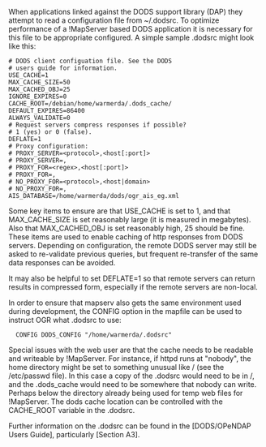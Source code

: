 When applications linked against the DODS support library (DAP) they attempt to read a configuration file from ~/.dodsrc. To optimize performance of a !MapServer based DODS application it is necessary for this file to be appropriate configured. A simple sample .dodsrc might look like this:                                                                                                                                                                                                                                             

```                                                                                                                                                                                                                                                                                                                                                                                                                                                                                                                                            
# DODS client configuation file. See the DODS                                                                                                                                                                                                                                                                                                                                                                                                                                                                                                  
# users guide for information.                                                                                                                                                                                                                                                                                                                                                                                                                                                                                                                 
USE_CACHE=1                                                                                                                                                                                                                                                                                                                                                                                                                                                                                                                                    
MAX_CACHE_SIZE=50                                                                                                                                                                                                                                                                                                                                                                                                                                                                                                                              
MAX_CACHED_OBJ=25                                                                                                                                                                                                                                                                                                                                                                                                                                                                                                                              
IGNORE_EXPIRES=0                                                                                                                                                                                                                                                                                                                                                                                                                                                                                                                               
CACHE_ROOT=/debian/home/warmerda/.dods_cache/                                                                                                                                                                                                                                                                                                                                                                                                                                                                                                  
DEFAULT_EXPIRES=86400                                                                                                                                                                                                                                                                                                                                                                                                                                                                                                                          
ALWAYS_VALIDATE=0                                                                                                                                                                                                                                                                                                                                                                                                                                                                                                                              
# Request servers compress responses if possible?                                                                                                                                                                                                                                                                                                                                                                                                                                                                                              
# 1 (yes) or 0 (false).                                                                                                                                                                                                                                                                                                                                                                                                                                                                                                                        
DEFLATE=1                                                                                                                                                                                                                                                                                                                                                                                                                                                                                                                                      
# Proxy configuration:                                                                                                                                                                                                                                                                                                                                                                                                                                                                                                                         
# PROXY_SERVER=<protocol>,<host[:port]>                                                                                                                                                                                                                                                                                                                                                                                                                                                                                                        
# PROXY_SERVER=,                                                                                                                                                                                                                                                                                                                                                                                                                                                                                                                               
# PROXY_FOR=<regex>,<host[:port]>                                                                                                                                                                                                                                                                                                                                                                                                                                                                                                              
# PROXY_FOR=,                                                                                                                                                                                                                                                                                                                                                                                                                                                                                                                                  
# NO_PROXY_FOR=<protocol>,<host|domain>                                                                                                                                                                                                                                                                                                                                                                                                                                                                                                        
# NO_PROXY_FOR=,                                                                                                                                                                                                                                                                                                                                                                                                                                                                                                                               
AIS_DATABASE=/home/warmerda/dods/ogr_ais_eg.xml                                                                                                                                                                                                                                                                                                                                                                                                                                                                                                
```                                                                                                                                                                                                                                                                                                                                                                                                                                                                                                                                            
Some key items to ensure are that USE_CACHE is set to 1, and that MAX_CACHE_SIZE is set reasonably large (it is measured in megabytes). Also that MAX_CACHED_OBJ is set reasonably high, 25 should be fine. These items are used to enable caching of http responses from DODS servers. Depending on configuration, the remote DODS server may still be asked to re-validate previous queries, but frequent re-transfer of the same data responses can be avoided.                                                                             
                                                                                                                                                                                                                                                                                                                                                                                                                                                                                                                                               
It may also be helpful to set DEFLATE=1 so that remote servers can return results in compressed form, especially if the remote servers are non-local.                                                                                                                                                                                                                                                                                                                                                                                          
                                                                                                                                                                                                                                                                                                                                                                                                                                                                                                                                               
In order to ensure that mapserv also gets the same environment used during development, the CONFIG option in the mapfile can be used to instruct OGR what .dodsrc to use:                                                                                                                                                                                                                                                                                                                                                                      

```                                                                                                                                                                                                                                                                                                                                                                                                                                                                                                                                            
  CONFIG DODS_CONFIG "/home/warmerda/.dodsrc"                                                                                                                                                                                                                                                                                                                                                                                                                                                                                                  
```                                                                                                                                                                                                                                                                                                                                                                                                                                                                                                                                            
Special issues with the web user are that the cache needs to be readable and writeable by !MapServer. For instance, if httpd runs at "nobody", the home directory might be set to something unusual like / (see the /etc/passwd file). In this case a copy of the .dodsrc would need to be in /, and the .dods_cache would need to be somewhere that nobody can write. Perhaps below the directory already being used for temp web files for !MapServer. The dods cache location can be controlled with the CACHE_ROOT variable in the .dodsrc.
                                                                                                                                                                                                                                                                                                                                                                                                                                                                                                                                               
Further information on the .dodsrc can be found in the [DODS/OPeNDAP Users Guide], particularly [Section A3].
